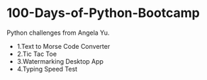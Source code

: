 # 100-Days-of-Python-Bootcamp
Python challenges from Angela Yu.

- 1.Text to Morse Code Converter
- 2.Tic Tac Toe
- 3.Watermarking Desktop App
- 4.Typing Speed Test

